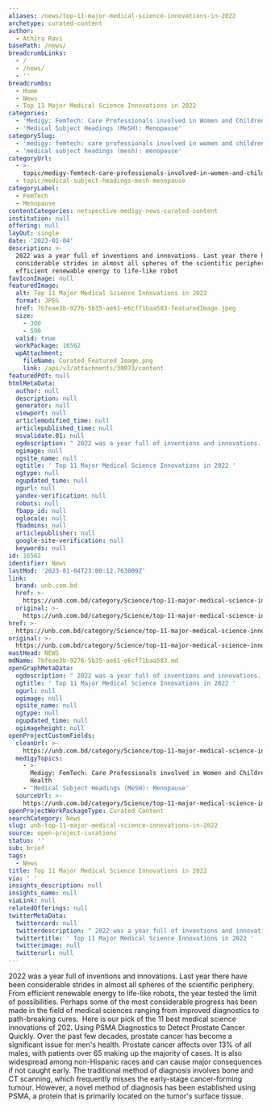 ```yaml
---
aliases: /news/top-11-major-medical-science-innovations-in-2022
archetype: curated-content
author:
  - Athira Ravi
basePath: /news/
breadcrumbLinks:
  - /
  - /news/
  - ''
breadcrumbs:
  - Home
  - News
  - Top 11 Major Medical Science Innovations in 2022
categories:
  - 'Medigy: FemTech: Care Professionals involved in Women and Children’s Health'
  - 'Medical Subject Headings (MeSH): Menopause'
categorySlug:
  - 'medigy: femtech: care professionals involved in women and children’s health'
  - 'medical subject headings (mesh): menopause'
categoryUrl:
  - >-
    topic/medigy-femtech-care-professionals-involved-in-women-and-childrens-health
  - topic/medical-subject-headings-mesh-menopause
categoryLabel:
  - FemTech
  - Menopause
contentCategories: netspective-medigy-news-curated-content
institution: null
offering: null
layOut: single
date: '2023-01-04'
description: >-
  2022 was a year full of inventions and innovations. Last year there have been
  considerable strides in almost all spheres of the scientific periphery. From
  efficient renewable energy to life-like robot
favIconImage: null
featuredImage:
  alt: Top 11 Major Medical Science Innovations in 2022
  format: JPEG
  href: 7bfeae3b-9276-5b35-ae61-e6cf71baa583-featuredImage.jpeg
  size:
    - 300
    - 590
  valid: true
  workPackage: 16562
  wpAttachment:
    fileName: Curated_Featured_Image.png
    link: /api/v3/attachments/30073/content
featuredPdf: null
htmlMetaData:
  author: null
  description: null
  generator: null
  viewport: null
  articlemodified_time: null
  articlepublished_time: null
  msvalidate.01: null
  ogdescription: " 2022 was a year full of inventions and innovations. Last year there have been considerable strides in almost all spheres of the scientific periphery. From efficient renewable energy to life-like robots, the year tested the limit of possibilities. Perhaps some of the most considerable progress has been made in the field of medical sciences ranging from improved diagnostics to path-breaking cures.\_ Here is our pick of the 11 best medical science innovations of 2022.\_\n11 Most Significant Inn "
  ogimage: null
  ogsite_name: null
  ogtitle: ' Top 11 Major Medical Science Innovations in 2022 '
  ogtype: null
  ogupdated_time: null
  ogurl: null
  yandex-verification: null
  robots: null
  fbapp_id: null
  oglocale: null
  fbadmins: null
  articlepublisher: null
  google-site-verification: null
  keywords: null
id: 16562
identifier: News
lastMod: '2023-01-04T23:00:12.763009Z'
link:
  brand: unb.com.bd
  href: >-
    https://unb.com.bd/category/Science/top-11-major-medical-science-innovations-in-2022/107568
  original: >-
    https://unb.com.bd/category/Science/top-11-major-medical-science-innovations-in-2022/107568
href: >-
  https://unb.com.bd/category/Science/top-11-major-medical-science-innovations-in-2022/107568
original: >-
  https://unb.com.bd/category/Science/top-11-major-medical-science-innovations-in-2022/107568
mastHead: NEWS
mdName: 7bfeae3b-9276-5b35-ae61-e6cf71baa583.md
openGraphMetaData:
  ogdescription: " 2022 was a year full of inventions and innovations. Last year there have been considerable strides in almost all spheres of the scientific periphery. From efficient renewable energy to life-like robots, the year tested the limit of possibilities. Perhaps some of the most considerable progress has been made in the field of medical sciences ranging from improved diagnostics to path-breaking cures.\_ Here is our pick of the 11 best medical science innovations of 2022.\_\n11 Most Significant Inn "
  ogtitle: ' Top 11 Major Medical Science Innovations in 2022 '
  ogurl: null
  ogimage: null
  ogsite_name: null
  ogtype: null
  ogupdated_time: null
  ogimageheight: null
openProjectCustomFields:
  cleanUrl: >-
    https://unb.com.bd/category/Science/top-11-major-medical-science-innovations-in-2022/107568
  medigyTopics:
    - >-
      Medigy: FemTech: Care Professionals involved in Women and Children’s
      Health
    - 'Medical Subject Headings (MeSH): Menopause'
  sourceUrl: >-
    https://unb.com.bd/category/Science/top-11-major-medical-science-innovations-in-2022/107568
openProjectWorkPackageType: Curated Content
searchCategory: News
slug: unb-top-11-major-medical-science-innovations-in-2022
source: open-project-curations
status: ''
sub: brief
tags:
  - News
title: Top 11 Major Medical Science Innovations in 2022
via: ' '
insights_description: null
insights_name: null
viaLink: null
relatedOfferings: null
twitterMetaData:
  twittercard: null
  twitterdescription: " 2022 was a year full of inventions and innovations. Last year there have been considerable strides in almost all spheres of the scientific periphery. From efficient renewable energy to life-like robots, the year tested the limit of possibilities. Perhaps some of the most considerable progress has been made in the field of medical sciences ranging from improved diagnostics to path-breaking cures.\_ Here is our pick of the 11 best medical science innovations of 2022.\_\n11 Most Significant Inn "
  twittertitle: ' Top 11 Major Medical Science Innovations in 2022 '
  twitterimage: null
  twitterurl: null
---
```

<p>2022 was a year full of inventions and innovations. Last year there have been considerable strides in almost all spheres of the scientific periphery. From efficient renewable energy to life-like robots, the year tested the limit of possibilities. Perhaps some of the most considerable progress has been made in the field of medical sciences ranging from improved diagnostics to path-breaking cures.&nbsp; Here is our pick of the 11 best medical science innovations of 202. Using PSMA Diagnostics to Detect Prostate Cancer Quickly. Over the past few decades, prostate cancer has become a significant issue for men's health. Prostate cancer affects over 13% of all males, with patients over 65 making up the majority of cases. It is also widespread among non-Hispanic races and can cause major consequences if not caught early. The traditional method of diagnosis involves bone and CT scanning, which frequently misses the early-stage cancer-forming tumour. However, a novel method of diagnosis has been established using PSMA, a protein that is primarily located on the tumor's surface tissue.</p>